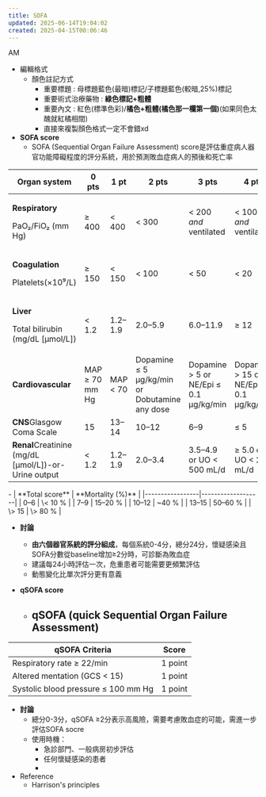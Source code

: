 ```yaml
---
title: SOFA
updated: 2025-06-14T19:04:02
created: 2025-04-15T00:06:46
---
```


AM

- 編輯格式
  - 顏色註記方式
    - 重要標題 : 母標題藍色(最暗)標記/子標題藍色(較暗,25%)標記
    - 重要術式治療藥物 : **綠色標記+粗體**
    - 重要內文 : 紅色(標準色彩)/**橘色+粗體(橘色那一欄第一個)**(如果同色太醜就紅橘相間)
    - 直接來複製顏色格式一定不會錯xd
- **SOFA score**
  - SOFA (Sequential Organ Failure Assessment) score是評估重症病人器官功能障礙程度的評分系統，用於預測敗血症病人的預後和死亡率
<table>
<colgroup>
<col style="width: 24%" />
<col style="width: 10%" />
<col style="width: 9%" />
<col style="width: 20%" />
<col style="width: 17%" />
<col style="width: 17%" />
</colgroup>
<thead>
<tr class="header">
<th><strong>Organ system</strong></th>
<th><strong>0 pts</strong></th>
<th><strong>1 pt</strong></th>
<th><strong>2 pts</strong></th>
<th><strong>3 pts</strong></th>
<th><strong>4 pts</strong></th>
</tr>
</thead>
<tbody>
<tr class="odd">
<td><p><strong>Respiratory</strong></p>
<p>PaO₂/FiO₂ (mm Hg)</p></td>
<td>≥ 400</td>
<td>&lt; 400</td>
<td>&lt; 300</td>
<td>&lt; 200 <em>and</em> ventilated</td>
<td>&lt; 100 <em>and</em> ventilated</td>
</tr>
<tr class="even">
<td><p><strong>Coagulation</strong></p>
<p>Platelets(×10⁹/L)</p></td>
<td>≥ 150</td>
<td>&lt; 150</td>
<td>&lt; 100</td>
<td>&lt; 50</td>
<td>&lt; 20</td>
</tr>
<tr class="odd">
<td><p><strong>Liver</strong></p>
<p>Total bilirubin (mg/dL [µmol/L])</p></td>
<td>&lt; 1.2</td>
<td>1.2–1.9</td>
<td>2.0–5.9</td>
<td>6.0–11.9</td>
<td>≥ 12</td>
</tr>
<tr class="even">
<td><strong>Cardiovascular</strong></td>
<td>MAP ≥ 70 mm Hg</td>
<td>MAP &lt; 70</td>
<td>Dopamine ≤ 5 µg/kg/min or Dobutamine any dose</td>
<td>Dopamine &gt; 5 or NE/Epi ≤ 0.1 µg/kg/min</td>
<td>Dopamine &gt; 15 or NE/Epi &gt; 0.1 µg/kg/min</td>
</tr>
<tr class="odd">
<td><strong>CNS</strong>Glasgow Coma Scale</td>
<td>15</td>
<td>13–14</td>
<td>10–12</td>
<td>6–9</td>
<td>≤ 5</td>
</tr>
<tr class="even">
<td><strong>Renal</strong>Creatinine (mg/dL [µmol/L])-or- Urine output</td>
<td>&lt; 1.2</td>
<td>1.2–1.9</td>
<td>2.0–3.4</td>
<td>3.5–4.9 or UO &lt; 500 mL/d</td>
<td>≥ 5.0 or UO &lt; 200 mL/d</td>
</tr>
</tbody>
</table>
- 
| **Total score** | **Mortality (%)** |
|-----------------|-------------------|
| 0–6             | \< 10 %           |
| 7–9             | 15–20 %           |
| 10–12           | ~40 %             |
| 13–15           | 50–60 %           |
| \> 15           | \> 80 %           |

- **討論**
  - **由六個器官系統的評分組成**，每個系統0-4分，總分24分，懷疑感染且SOFA分數從baseline增加≥2分時，可診斷為敗血症
  - 建議每24小時評估一次，危重患者可能需要更頻繁評估
  - 動態變化比單次評分更有意義

- **qSOFA score**
  - qSOFA (quick Sequential Organ Failure Assessment)
    - 
| **qSOFA Criteria**                  | **Score** |
|-------------------------------------|-----------|
| Respiratory rate ≥ 22/min           | 1 point   |
| Altered mentation (GCS \< 15)       | 1 point   |
| Systolic blood pressure ≤ 100 mm Hg | 1 point   |
- **討論**
  - 總分0-3分，qSOFA ≥2分表示高風險，需要考慮敗血症的可能，需進一步評估SOFA socre
  - 使用時機：
    - 急診部門、一般病房初步評估
    - 任何懷疑感染的患者
    - 
- Reference
  - Harrison's principles

